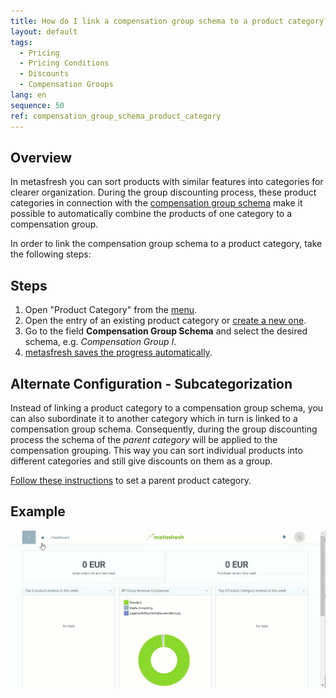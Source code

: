 ```yaml
---
title: How do I link a compensation group schema to a product category?
layout: default
tags:
  - Pricing
  - Pricing Conditions
  - Discounts
  - Compensation Groups
lang: en
sequence: 50
ref: compensation_group_schema_product_category
---
```


## Overview
In metasfresh you can sort products with similar features into categories for clearer organization. During the group discounting process, these product categories in connection with the [compensation group schema](Create_compensation_group_schema) make it possible to automatically combine the products of one category to a compensation group.

In order to link the compensation group schema to a product category, take the following steps:

## Steps
1. Open "Product Category" from the [menu](Menu).
1. Open the entry of an existing product category or [create a new one](NewProductCategory).
1. Go to the field **Compensation Group Schema** and select the desired schema, e.g. *Compensation Group I*.
1. [metasfresh saves the progress automatically](Saveindicator).

## Alternate Configuration - Subcategorization
Instead of linking a product category to a compensation group schema, you can also subordinate it to another category which in turn is linked to a compensation group schema. Consequently, during the group discounting process the schema of the *parent category* will be applied to the compensation grouping. This way you can sort individual products into different categories and still give discounts on them as a group.

[Follow these instructions](ParentProductCategory) to set a parent product category.

## Example
![](assets/CompensationGroupSchema_ProductCategory.gif)
